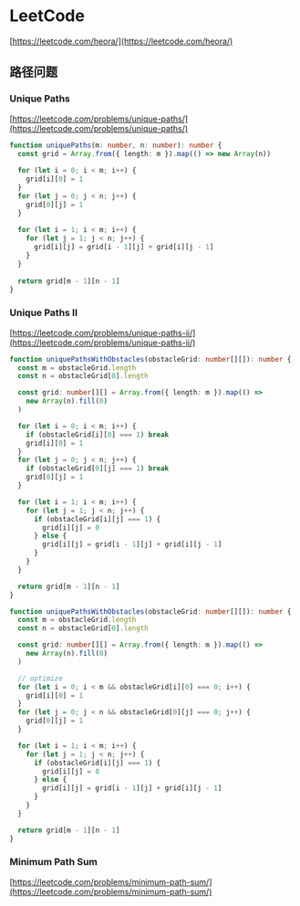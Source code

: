 # LeetCode

[https://leetcode.com/heora/](https://leetcode.com/heora/)

## 路径问题

### Unique Paths

[https://leetcode.com/problems/unique-paths/](https://leetcode.com/problems/unique-paths/)

```typescript
function uniquePaths(m: number, n: number): number {
  const grid = Array.from({ length: m }).map(() => new Array(n))
  
  for (let i = 0; i < m; i++) {
    grid[i][0] = 1
  }
  for (let j = 0; j < n; j++) {
    grid[0][j] = 1
  }
  
  for (let i = 1; i < m; i++) {
    for (let j = 1; j < n; j++) {
      grid[i][j] = grid[i - 1][j] + grid[i][j - 1]
    }
  }
  
  return grid[m - 1][n - 1]
}
```

### Unique Paths II

[https://leetcode.com/problems/unique-paths-ii/](https://leetcode.com/problems/unique-paths-ii/)

```typescript
function uniquePathsWithObstacles(obstacleGrid: number[][]): number {
  const m = obstacleGrid.length
  const n = obstacleGrid[0].length

  const grid: number[][] = Array.from({ length: m }).map(() =>
    new Array(n).fill(0)
  )

  for (let i = 0; i < m; i++) {
    if (obstacleGrid[i][0] === 1) break
    grid[i][0] = 1
  }
  for (let j = 0; j < n; j++) {
    if (obstacleGrid[0][j] === 1) break
    grid[0][j] = 1
  }

  for (let i = 1; i < m; i++) {
    for (let j = 1; j < n; j++) {
      if (obstacleGrid[i][j] === 1) {
        grid[i][j] = 0
      } else {
        grid[i][j] = grid[i - 1][j] + grid[i][j - 1]
      }
    }
  }

  return grid[m - 1][n - 1]
}
```

```typescript
function uniquePathsWithObstacles(obstacleGrid: number[][]): number {
  const m = obstacleGrid.length
  const n = obstacleGrid[0].length

  const grid: number[][] = Array.from({ length: m }).map(() =>
    new Array(n).fill(0)
  )

  // optimize
  for (let i = 0; i < m && obstacleGrid[i][0] === 0; i++) {
    grid[i][0] = 1
  }
  for (let j = 0; j < n && obstacleGrid[0][j] === 0; j++) {
    grid[0][j] = 1
  }

  for (let i = 1; i < m; i++) {
    for (let j = 1; j < n; j++) {
      if (obstacleGrid[i][j] === 1) {
        grid[i][j] = 0
      } else {
        grid[i][j] = grid[i - 1][j] + grid[i][j - 1]
      }
    }
  }

  return grid[m - 1][n - 1]
}
```

### Minimum Path Sum

[https://leetcode.com/problems/minimum-path-sum/](https://leetcode.com/problems/minimum-path-sum/)

```typescript
```

